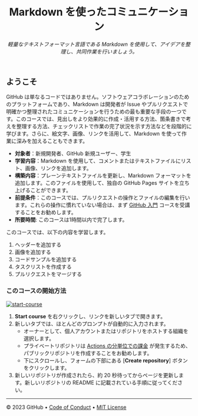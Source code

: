 <header>

<!--
<<< 作成者メモ: コースヘッダー >>>
1280×640 の画像、文頭大文字で書かれたコースタイトル、そして強調された簡潔な説明を含めてください。
リポジトリ設定で、テンプレートリポジトリを有効にし、1280×640 のソーシャル画像を追加し、ヘッドブランチを自動削除してください。
オープンソースライセンスを追加してください。GitHub は MIT ライセンスを使用しています。
-->

# Markdown を使ったコミュニケーション

_軽量なテキストフォーマット言語である Markdown を使用して、アイデアを整理し、共同作業を行いましょう。_

</header>

<!--
<<< 作成者メモ: コース開始 >>>
開始ボタン、Actions の所要時間に関するメモ、そして受講者にこのコースを受講するべき理由を伝えてください。
-->

## ようこそ

GitHub は単なるコードではありません。ソフトウェアコラボレーションのためのプラットフォームであり、Markdown は開発者が Issue やプルリクエストで明確かつ整理されたコミュニケーションを行うための最も重要な手段の一つです。このコースでは、見出しをより効果的に作成・活用する方法、箇条書きで考えを整理する方法、チェックリストで作業の完了状況を示す方法などを段階的に学びます。さらに、絵文字、画像、リンクを活用して、Markdown を使って作業に深みを加えることもできます。

- **対象者**：新規開発者、GitHub 新規ユーザー、学生
- **学習内容**：Markdown を使用して、コメントまたはテキストファイルにリスト、画像、リンクを追加します。
- **構築内容**：プレーンテキストファイルを更新し、Markdown フォーマットを追加します。このファイルを使用して、独自の GitHub Pages サイトを立ち上げることができます。
- **前提条件**：このコースでは、プルリクエストの操作とファイルの編集を行います。これらの操作に慣れていない場合は、まず [GitHub 入門](https://github.com/skills/introduction-to-github) コースを受講することをお勧めします。
- **所要時間**: このコースは1時間以内で完了します。

このコースでは、以下の内容を学習します。

1. ヘッダーを追加する
2. 画像を追加する
3. コードサンプルを追加する
4. タスクリストを作成する
5. プルリクエストをマージする

### このコースの開始方法

<!-- コースを開始するには、JavaScript で次のコマンドを実行します:
'https://github.com/new?' + new URLSearchParams({
template_owner: 'kuboctopus',
template_name: 'communicate-using-markdown',
owner: '@me',
name: 'skills-communicate-using-markdown',
description: 'My clone repository',
visibility: 'public',
}).toString()
-->

[![start-course](https://user-images.githubusercontent.com/1221423/235727646-4a590299-ffe5-480d-8cd5-8194ea184546.svg)](https://github.com/new?template_owner=kuboctopus&template_name=communicate-using-markdown&owner=%40me&name=skills-communicate-using-markdown&description=My+clone+repository&visibility=public)

1. **Start course** を右クリックし、リンクを新しいタブで開きます。
2. 新しいタブでは、ほとんどのプロンプトが自動的に入力されます。
   - オーナーとして、個人アカウントまたはリポジトリをホストする組織を選択します。
   - プライベートリポジトリは [Actions の分単位での課金](https://docs.github.com/en/billing/managing-billing-for-github-actions/about-billing-for-github-actions) が発生するため、パブリックリポジトリを作成することをお勧めします。
   - 下にスクロールし、フォームの下部にある [**Create repository**] ボタンをクリックします。
3. 新しいリポジトリが作成されたら、約 20 秒待ってからページを更新します。新しいリポジトリの README に記載されている手順に従ってください。

<footer>

<footer>

<!--
  <<< Author notes: Footer >>>
  Add a link to get support, GitHub status page, code of conduct, license link.
-->

---

&copy; 2023 GitHub &bull; [Code of Conduct](https://www.contributor-covenant.org/version/2/1/code_of_conduct/code_of_conduct.md) &bull; [MIT License](https://gh.io/mit)

</footer>
